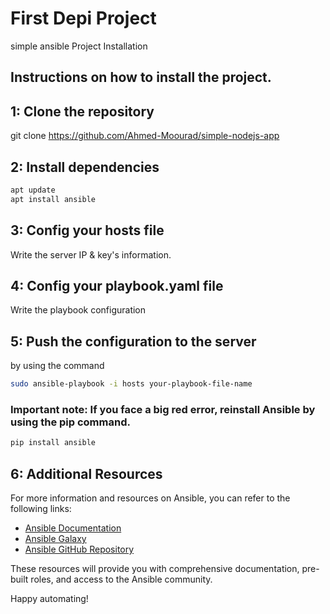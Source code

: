 # First Depi Project 

simple ansible Project 
Installation

## Instructions on how to install the project.

## 1: Clone the repository
git clone https://github.com/Ahmed-Moourad/simple-nodejs-app

## 2: Install dependencies
 ```bash
apt update
apt install ansible
```
## 3: Config your hosts file 
 Write the server IP & key's information. 

## 4: Config your playbook.yaml file 
 Write the playbook configuration 

## 5: Push the configuration to the server 
by using the command 
``` bash
sudo ansible-playbook -i hosts your-playbook-file-name
```
### Important note: If you face a big red error, reinstall Ansible by using the pip command. ###

```bash
pip install ansible
```

## 6: Additional Resources
For more information and resources on Ansible, you can refer to the following links:

- [Ansible Documentation](https://docs.ansible.com/)
- [Ansible Galaxy](https://galaxy.ansible.com/)
- [Ansible GitHub Repository](https://github.com/ansible/ansible)

These resources will provide you with comprehensive documentation, pre-built roles, and access to the Ansible community.

Happy automating!